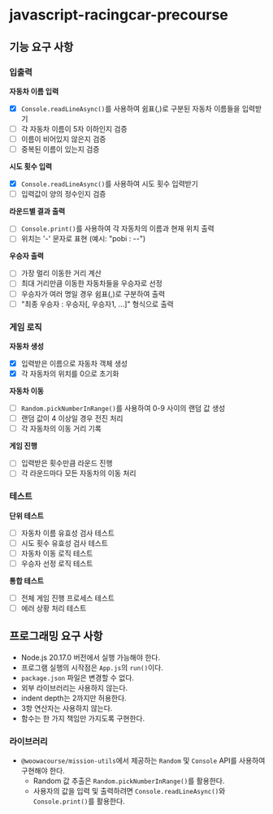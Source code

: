 # javascript-racingcar-precourse

## 기능 요구 사항

### 입출력

**자동차 이름 입력**

- [x] `Console.readLineAsync()`를 사용하여 쉼표(,)로 구분된 자동차 이름들을 입력받기
- [ ] 각 자동차 이름이 5자 이하인지 검증
- [ ] 이름이 비어있지 않은지 검증
- [ ] 중복된 이름이 있는지 검증

**시도 횟수 입력**

- [x] `Console.readLineAsync()`를 사용하여 시도 횟수 입력받기
- [ ] 입력값이 양의 정수인지 검증

**라운드별 결과 출력**

- [ ] `Console.print()`를 사용하여 각 자동차의 이름과 현재 위치 출력
- [ ] 위치는 '-' 문자로 표현 (예시: "pobi : --")

**우승자 출력**

- [ ] 가장 멀리 이동한 거리 계산
- [ ] 최대 거리만큼 이동한 자동차들을 우승자로 선정
- [ ] 우승자가 여러 명일 경우 쉼표(,)로 구분하여 출력
- [ ] "최종 우승자 : 우승자[, 우승자1, ...]" 형식으로 출력

### 게임 로직

**자동차 생성**

- [x] 입력받은 이름으로 자동차 객체 생성
- [x] 각 자동차의 위치를 0으로 초기화

**자동차 이동**

- [ ] `Random.pickNumberInRange()`를 사용하여 0-9 사이의 랜덤 값 생성
- [ ] 랜덤 값이 4 이상일 경우 전진 처리
- [ ] 각 자동차의 이동 거리 기록

**게임 진행**

- [ ] 입력받은 횟수만큼 라운드 진행
- [ ] 각 라운드마다 모든 자동차의 이동 처리

### 테스트

**단위 테스트**

- [ ] 자동차 이름 유효성 검사 테스트
- [ ] 시도 횟수 유효성 검사 테스트
- [ ] 자동차 이동 로직 테스트
- [ ] 우승자 선정 로직 테스트

**통합 테스트**

- [ ] 전체 게임 진행 프로세스 테스트
- [ ] 에러 상황 처리 테스트

## 프로그래밍 요구 사항

- Node.js 20.17.0 버전에서 실행 가능해야 한다.
- 프로그램 실행의 시작점은 `App.js`의 `run()`이다.
- `package.json` 파일은 변경할 수 없다.
- 외부 라이브러리는 사용하지 않는다.
- indent depth는 2까지만 허용한다.
- 3항 연산자는 사용하지 않는다.
- 함수는 한 가지 책임만 가지도록 구현한다.

### 라이브러리

- `@woowacourse/mission-utils`에서 제공하는 `Random` 및 `Console` API를 사용하여 구현해야 한다.
  - Random 값 추출은 `Random.pickNumberInRange()`를 활용한다.
  - 사용자의 값을 입력 및 출력하려면 `Console.readLineAsync()`와 `Console.print()`를 활용한다.
